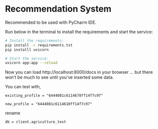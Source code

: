 # Recommendation System

Recommended to be used with PyCharm IDE.

Run below in the terminal to install the requirements and start the service:

```bash
# Install the requirements:
pip install -r requirements.txt
pip installl uvicorn

# Start the service:
uvicorn app:app --reload
```

Now you can load http://localhost:8000/docs in your browser ... but there won't be much to see until you've inserted
some data.

You can test with,

    existing_profile = "6444081c6114678ff14f7c97"

    new_profile = "6444081c6114610ff14f7c97"


rename 

    db = client.agriculture_test
